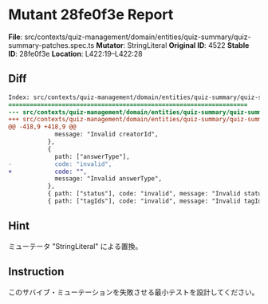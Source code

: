 # Mutant 28fe0f3e Report

**File**: src/contexts/quiz-management/domain/entities/quiz-summary/quiz-summary-patches.spec.ts
**Mutator**: StringLiteral
**Original ID**: 4522
**Stable ID**: 28fe0f3e
**Location**: L422:19–L422:28

## Diff

```diff
Index: src/contexts/quiz-management/domain/entities/quiz-summary/quiz-summary-patches.spec.ts
===================================================================
--- src/contexts/quiz-management/domain/entities/quiz-summary/quiz-summary-patches.spec.ts	original
+++ src/contexts/quiz-management/domain/entities/quiz-summary/quiz-summary-patches.spec.ts	mutated #4522
@@ -418,9 +418,9 @@
             message: "Invalid creatorId",
           },
           {
             path: ["answerType"],
-            code: "invalid",
+            code: "",
             message: "Invalid answerType",
           },
           { path: ["status"], code: "invalid", message: "Invalid status" },
           { path: ["tagIds"], code: "invalid", message: "Invalid tagIds" },
```

## Hint

ミューテータ "StringLiteral" による置換。

## Instruction

このサバイブ・ミューテーションを失敗させる最小テストを設計してください。
